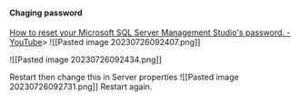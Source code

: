 #### Chaging password
[How to reset your Microsoft SQL Server Management Studio's password. - YouTube](https://www.youtube.com/watch?v=Qqf-flnhWBA)> ![[Pasted image 20230726092407.png]]

![[Pasted image 20230726092434.png]]

Restart then change this in Server properties
![[Pasted image 20230726092731.png]]
Restart again.
